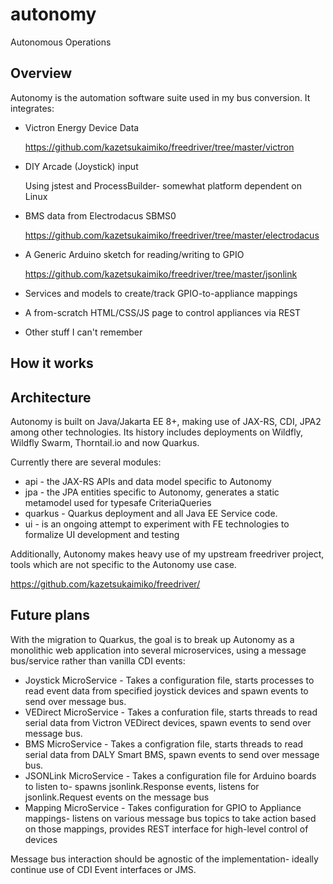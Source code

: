 # autonomy
Autonomous Operations

## Overview
Autonomy is the automation software suite used in my bus conversion. It integrates:
* Victron Energy Device Data

  https://github.com/kazetsukaimiko/freedriver/tree/master/victron
* DIY Arcade (Joystick) input

  Using jstest and ProcessBuilder- somewhat platform dependent on Linux
* BMS data from Electrodacus SBMS0 

  https://github.com/kazetsukaimiko/freedriver/tree/master/electrodacus
* A Generic Arduino sketch for reading/writing to GPIO 

  https://github.com/kazetsukaimiko/freedriver/tree/master/jsonlink
* Services and models to create/track GPIO-to-appliance mappings 
* A from-scratch HTML/CSS/JS page to control appliances via REST
* Other stuff I can't remember

## How it works

## Architecture
Autonomy is built on Java/Jakarta EE 8+, making use of JAX-RS, CDI, JPA2 among other technologies. Its history includes deployments on Wildfly, Wildfly Swarm, Thorntail.io and now Quarkus. 

Currently there are several modules:
* api - the JAX-RS APIs and data model  specific to Autonomy 
* jpa - the JPA entities specific to Autonomy, generates a static metamodel used for typesafe CriteriaQueries
* quarkus - Quarkus deployment and all Java EE Service code.
* ui - is an ongoing attempt to experiment with FE technologies to formalize UI development and testing

Additionally, Autonomy makes heavy use of my upstream freedriver project, tools which are not specific to the Autonomy use case.

https://github.com/kazetsukaimiko/freedriver/

## Future plans
With the migration to Quarkus, the goal is to break up Autonomy as a monolithic web application into several microservices, using a message bus/service rather than vanilla CDI events:
* Joystick MicroService - Takes a configuration file, starts processes to read event data from specified joystick devices and spawn events to send over message bus.
* VEDirect MicroService - Takes a confuration file, starts threads to read serial data from Victron VEDirect devices, spawn events to send over message bus.
* BMS MicroService - Takes a configration file, starts threads to read serial data from DALY Smart BMS, spawn events to send over message bus.
* JSONLink MicroService - Takes a configuration file for Arduino boards to listen to- spawns jsonlink.Response events, listens for jsonlink.Request events on the message bus
* Mapping MicroService -  Takes configuration for GPIO to Appliance mappings- listens on various message bus topics to take action based on those mappings, provides REST interface for high-level control of devices

Message bus interaction should be agnostic of the implementation- ideally continue use of CDI Event interfaces or JMS. 

